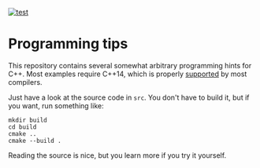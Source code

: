 [![test](../../workflows/test/badge.svg)](../../actions?query=workflow%3Atest)

# Programming tips

This repository contains several somewhat arbitrary programming hints for C++.
Most examples require C++14, which is properly [supported][1] by most
compilers.

Just have a look at the source code in `src`. You don't have to build it,
but if you want, run something like:

	mkdir build
	cd build
	cmake ..
	cmake --build .

Reading the source is nice, but you learn more if you try it yourself.

[1]: https://en.cppreference.com/w/cpp/compiler_support


